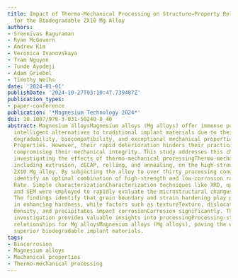 ```yaml
---
title: Impact of Thermo-Mechanical Processing on Structure–Property Relationships
  for the Biodegradable ZX10 Mg Alloy
authors:
- Sreenivas Raguraman
- Ryan McGovern
- Andrew Kim
- Veronica Ivanovskaya
- Tram Nguyen
- Tunde Ayodeji
- Adam Griebel
- Timothy Weihs
date: '2024-01-01'
publishDate: '2024-10-27T03:10:47.739487Z'
publication_types:
- paper-conference
publication: '*Magnesium Technology 2024*'
doi: 10.1007/978-3-031-50240-8_40
abstract: Magnesium alloysMagnesium alloys (Mg alloys) offer immense potential as
  intelligent alternatives to traditional implant materials due to their inherent
  degradability, biocompatibility, and exceptional mechanical propertiesMechanical
  Properties. However, their rapid deterioration hinders their practical applications,
  compromising their mechanical integrity. This study addresses this challenge by
  investigating the effects of thermo-mechanical processingThermo-mechanical Processing,
  including extrusion, cECAP, rolling, and annealing, on the high-strength, dilute
  ZX10 Mg alloy. By subjecting the alloy to over thirty processing conditions, we
  identify an optimal combination of high-strength and low-corrosion ratesCorrosion
  Rate. Simple characterizationCharacterization techniques like XRD, optical microscopy,
  and SEM were employed to rapidly evaluate the microstructural changes post-processing.
  The findings identify that grain boundary and strain hardening play pivotal roles
  in enhancing hardness, while factors such as textureTexture, dislocationDislocation
  density, and precipitates impact corrosionCorrosion significantly. This comprehensive
  investigation provides valuable insights into processingProcessing-structure–property
  relationships for Mg alloysMagnesium alloys (Mg alloys), paving the way for developing
  superior biodegradable implant materials.
tags:
- Biocorrosion
- Magnesium alloys
- Mechanical properties
- Thermo-mechanical processing
---
```

